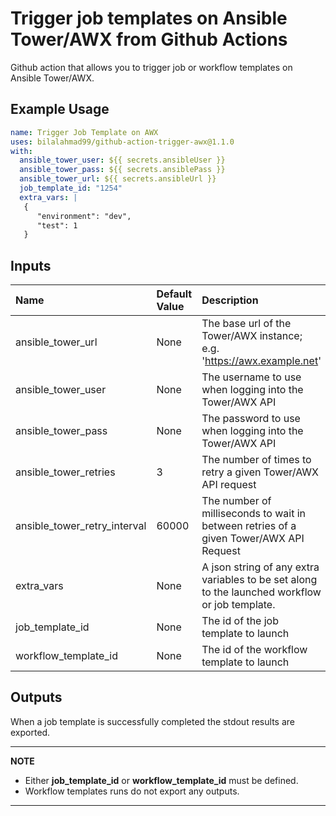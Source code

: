 # Trigger job templates on Ansible Tower/AWX from Github Actions

Github action that allows you to trigger job or workflow templates on Ansible Tower/AWX.

## Example Usage

```yaml
name: Trigger Job Template on AWX
uses: bilalahmad99/github-action-trigger-awx@1.1.0
with:
  ansible_tower_user: ${{ secrets.ansibleUser }}
  ansible_tower_pass: ${{ secrets.ansiblePass }}
  ansible_tower_url: ${{ secrets.ansibleUrl }}
  job_template_id: "1254"
  extra_vars: |
   {
      "environment": "dev",
      "test": 1
   }
```

## Inputs

|Name|Default Value|Description|
|:-|:-|:-|
|ansible_tower_url|None|The base url of the Tower/AWX instance; e.g. 'https://awx.example.net'|
|ansible_tower_user|None|The username to use when logging into the Tower/AWX API|
|ansible_tower_pass|None|The password to use when logging into the Tower/AWX API|
|ansible_tower_retries|3|The number of times to retry a given Tower/AWX API request|
|ansible_tower_retry_interval|60000|The number of milliseconds to wait in between retries of a given Tower/AWX API Request|
|extra_vars|None|A json string of any extra variables to be set along to the launched workflow or job template.|
|job_template_id|None|The id of the job template to launch|
|workflow_template_id|None|The id of the workflow template to launch|

## Outputs

When a job template is successfully completed the stdout results are exported.

---
**NOTE**

* Either **job_template_id** or **workflow_template_id** must be defined.
* Workflow templates runs do not export any outputs.
---
